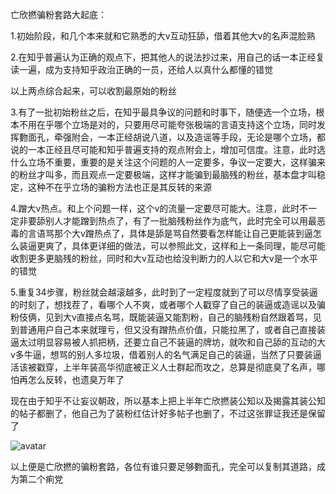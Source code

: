 亡欣撚骗粉套路大起底：

1.初始阶段，和几个本来就和它熟悉的大v互动狂舔，借着其他大v的名声混脸熟

2.在知乎普遍认为正确的观点下，把其他人的说法抄过来，用自己的话一本正经复读一遍，成为支持知乎政治正确的一员，还给人以真什么都懂的错觉

以上两点综合起来，可以收割最原始的粉丝

3.有了一批初始粉丝之后，在知乎最具争议的问题和时事下，随便选一个立场，根本不用在乎哪个立场是对的，只要用尽可能夸张极端的言语支持这个立场，同时发挥覅面孔，牵强附会，一本正经胡说八道，以及造谣等手段，无论是哪个立场，都说的一本正经且尽可能和知乎普遍支持的观点附会上，增加可信度。注意，此时选什么立场不重要，重要的是关注这个问题的人一定要多，争议一定要大，这样骗来的粉丝才叫多，而且观点一定要极端，这样才能骗到最脑残的粉丝，基本盘才叫稳定，这种不在乎立场的骗粉方法也正是其反转的来源

4.蹭大v热点。和上个问题一样，这个v的流量一定要尽可能大。注意，此时不一定非要舔别人才能蹭到热点了，有了一批脑残粉丝作为底气，此时完全可以用最恶毒的言语骂那个大v蹭热点了，具体是舔是骂自然要看怎样能让自己更能装到逼怎么装逼更爽了，具体更详细的做法，可以参照此文，这样和上一条同理，能尽可能收割更多更脑残的粉丝，同时和大v互动也给没判断力的人以它和大v是一个水平的错觉

5.重复34步骤，粉丝就会越滚越多，此时到了一定程度就到了可以尽情享受装逼的时刻了，想找茬了，看哪个人不爽，或者哪个人戳穿了自己的装逼或造谣以及骗粉伎俩，见到大v直接点名骂，既能装逼又能割粉，自己的脑残粉自然跟着骂，见到普通用户自己本来就理亏，但又没有蹭热点价值，只能拉黑了，或者自己直接装逼太过明显容易被人抓把柄，还要立自己不装逼的牌坊，就吹和自己舔的互动的大v多牛逼，想骂的别人多垃圾，借着别人的名气满足自己的装逼，当然了只要装逼活该被戳穿，上半年装高华彻底被正义人士群起而攻之，总算是彻底臭了名声，哪怕再怎么反转，也遗臭万年了

现在由于知乎不让妄议朝政，所以基本上把上半年亡欣撚装公知以及揭露其装公知的帖子都删了，他自己为了装粉红估计好多帖子也删了，不过这张罪证我还是保留了

![avatar](https://s1.ax1x.com/2020/10/13/0Wzppn.jpg)

以上便是亡欣撚的骗粉套路，各位有谁只要足够覅面孔，完全可以复制其道路，成为第二个痢党
